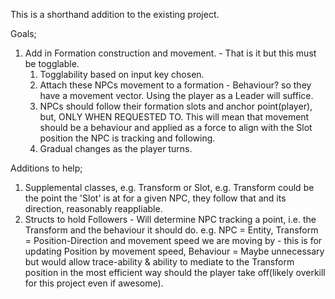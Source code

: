 

This is a shorthand addition to the existing project.

Goals;

1. Add in Formation construction and movement.  - That is it but this must be togglable.
	1. Togglability based on input key chosen.
	2. Attach these NPCs movement to a formation - Behaviour? so they have a movement vector. Using the player as a Leader will suffice.
	3. NPCs should follow their formation slots and anchor point(player), but, ONLY WHEN REQUESTED TO. This will mean that movement should be a behaviour and applied as a force to align with the Slot position the NPC is tracking and following.
	4. Gradual changes as the player turns.
	   
Additions to help;
1. Supplemental classes, e.g. Transform or Slot, e.g. Transform could be the point the 'Slot' is at for a given NPC, they follow that and its direction, reasonably reappliable.
2. Structs to hold Followers - Will determine NPC tracking a point, i.e. the Transform and the behaviour it should do.
   e.g. 
   NPC = Entity, 
   Transform = Position-Direction and movement speed we are moving by - this is for updating Position by movement speed,
   Behaviour = Maybe unnecessary but would allow trace-ability & ability to mediate to the Transform position in the most efficient way should the player take off(likely overkill for this project even if awesome).


